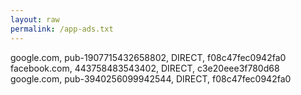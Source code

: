 ```yaml
---
layout: raw
permalink: /app-ads.txt
---
```

google.com, pub-1907715432658802, DIRECT, f08c47fec0942fa0
facebook.com, 443758483543402, DIRECT, c3e20eee3f780d68
google.com, pub-3940256099942544, DIRECT, f08c47fec0942fa0
